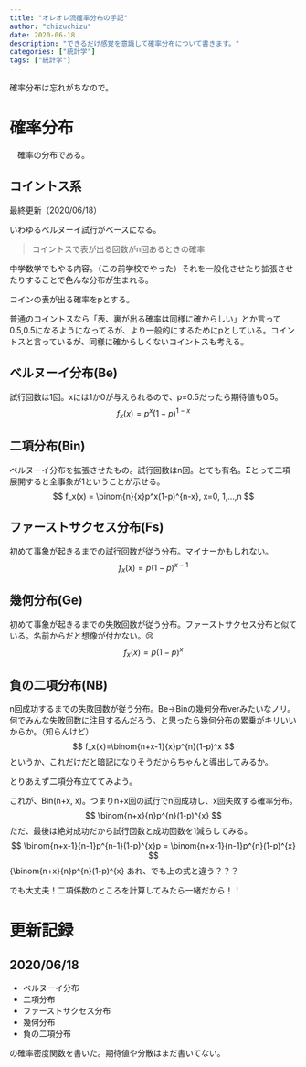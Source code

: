 ```yaml
---
title: "オレオレ流確率分布の手記"
author: "chizuchizu"
date: 2020-06-18
description: "できるだけ感覚を意識して確率分布について書きます。"
categories: ["統計学"]
tags: ["統計学"]
---
```


確率分布は忘れがちなので。



# 確率分布

　確率の分布である。

## コイントス系

最終更新（2020/06/18）

いわゆるベルヌーイ試行がベースになる。

> コイントスで表が出る回数がn回あるときの確率

中学数学でもやる内容。（この前学校でやった）それを一般化させたり拡張させたりすることで色んな分布が生まれる。



コインの表が出る確率をpとする。



普通のコイントスなら「表、裏が出る確率は同様に確からしい」とか言って0.5,0.5になるようになってるが、より一般的にするためにpとしている。コイントスと言っているが、同様に確からしくないコイントスも考える。

## ベルヌーイ分布(Be)

試行回数は1回。xには1か0が与えられるので、p=0.5だったら期待値も0.5。
$$
f_x(x)=p^x(1-p)^{1-x}
$$


## 二項分布(Bin)

ベルヌーイ分布を拡張させたもの。試行回数はn回。とても有名。Σとって二項展開すると全事象が1ということが示せる。
$$
f_x(x) = \binom{n}{x}p^x(1-p)^{n-x}, x=0, 1,...,n
$$

## ファーストサクセス分布(Fs)

初めて事象が起きるまでの試行回数が従う分布。マイナーかもしれない。
$$
f_x(x)=p(1-p)^{x-1}
$$

## 幾何分布(Ge)

初めて事象が起きるまでの失敗回数が従う分布。ファーストサクセス分布と似ている。名前からだと想像が付かない。😢
$$
f_x(x)=p(1-p)^{x}
$$

## 負の二項分布(NB)

n回成功するまでの失敗回数が従う分布。Be→Binの幾何分布verみたいなノリ。何でみんな失敗回数に注目するんだろう。と思ったら幾何分布の累乗がキリいいからか。（知らんけど）
$$
f_x(x)=\binom{n+x-1}{x}p^{n}(1-p)^x
$$
というか、これだけだと暗記になりそうだからちゃんと導出してみるか。

とりあえず二項分布立ててみよう。

これが、Bin(n+x, x)。つまりn+x回の試行でn回成功し、x回失敗する確率分布。
$$
\binom{n+x}{n}p^{n}(1-p)^{x}
$$
ただ、最後は絶対成功だから試行回数と成功回数を1減らしてみる。
$$
\binom{n+x-1}{n-1}p^{n-1}(1-p)^{x}p = \binom{n+x-1}{n-1}p^{n}(1-p)^{x}
$$ {\binom{n+x}{n}p^{n}(1-p)^{x}
あれ、でも上の式と違う？？？

でも大丈夫！二項係数のところを計算してみたら一緒だから！！





# 更新記録

## 2020/06/18

- ベルヌーイ分布
- 二項分布
- ファーストサクセス分布
- 幾何分布
- 負の二項分布

の確率密度関数を書いた。期待値や分散はまだ書いてない。